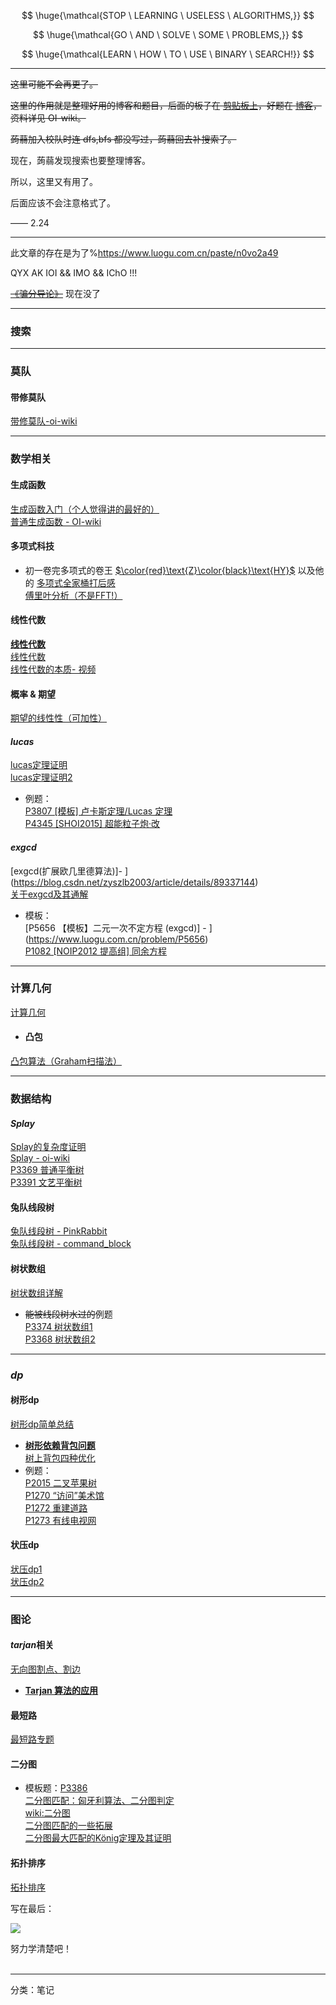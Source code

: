   
  
  
$$  
  \huge{\mathcal{STOP \ LEARNING \ USELESS \ ALGORITHMS,}}   
$$  
    
  
  
$$  
  \huge{\mathcal{GO \ AND \ SOLVE \ SOME \ PROBLEMS,}}  
$$  
    
  
  
$$  
  \huge{\mathcal{LEARN \ HOW \ TO \ USE \ BINARY \ SEARCH!}}  
$$  
    
  
----  
  
  
~~这里可能不会再更了。~~  
  
~~这里的作用就是整理好用的博客和题目，后面的板子在 [剪贴板上](https://www.luogu.com.cn/paste/j2f7krwp)，好题在 [博客](https://www.luogu.com.cn/blog/443664/hao-ti-ji)，资料详见 OI\-wiki。~~  
  
~~蒟蒻加入校队时连 dfs,bfs 都没写过，蒟蒻回去补搜索了。~~  
  
现在，蒟蒻发现搜索也要整理博客。  
  
所以，这里又有用了。  
  
后面应该不会注意格式了。  
  
—— 2\.24  
  
----  
  
  
此文章的存在是为了%<https://www.luogu.com.cn/paste/n0vo2a49>  
  
QYX AK IOI && IMO && IChO \!\!\!  
  
~~[《骗分导论》](https://www.luogu.com.cn/blog/bingogyz/xin-ban-pian-fen-dao-lun)~~ 现在没了  
  
----  
  
### 搜索  
  
----  
  
### 莫队  
#### 带修莫队  
[带修莫队-oi-wiki](https://oi-wiki.org/misc/modifiable-mo-algo/)  
  
  
----  
  
### 数学相关  
#### 生成函数  
[生成函数入门（个人觉得讲的最好的）](https://www.luogu.com.cn/blog/lx-2003/generating-function)  
[普通生成函数 - OI-wiki](https://oi-wiki.org/math/gen-func/ogf/)  
  
#### 多项式科技  
- 初一卷完多项式的卷王 [$\color{red}\text{Z}\color{black}\text{HY}$](https://www.luogu.com.cn/user/367387) 以及他的 [多项式全家桶打后感](https://www.luogu.com.cn/blog/cainiaoshanglu/duo-xiang-shi-quan-jia-tong-da-hou-gan)  
[傅里叶分析（不是FFT!）](https://www.cnblogs.com/h2zZhou/p/8405717.html)  
  
#### 线性代数  
[**线性代数**](https://zhuanlan.zhihu.com/p/360522408)  
[线性代数](https://wenku.baidu.com/view/cf332d05ce2f0066f433220b.html)  
[线性代数的本质- 视频](https://www.bilibili.com/video/BV1ys411472E)  
  
#### 概率 & 期望  
[期望的线性性（可加性）](https://www.cnblogs.com/mjtcn/p/9576639.html)  
  
#### $lucas$  
[lucas定理证明](https://www.cnblogs.com/lemonbiscuit/p/14674185.html)  
[lucas定理证明2](https://blog.csdn.net/weixin_41863129/article/details/88900225)  
- 例题：  
	[P3807 [模板] 卢卡斯定理/Lucas 定理](https://www.luogu.com.cn/problem/P3807)  
	[P4345 [SHOI2015] 超能粒子炮·改](https://www.luogu.com.cn/problem/P4345)  
  
#### $exgcd$  
[exgcd(扩展欧几里德算法)]- ](https://blog.csdn.net/zyszlb2003/article/details/89337144)  
[关于exgcd及其通解](https://blog.csdn.net/qq_41779251/article/details/82634045)  
- 模板：  
	[P5656 【模板】二元一次不定方程 (exgcd)]	- ](https://www.luogu.com.cn/problem/P5656)  
	[P1082 [NOIP2012 提高组] 同余方程](https://www.luogu.com.cn/problem/P1082)  
  
  
----  
  
### 计算几何  
[计算几何](https://www.cnblogs.com/zwfymqz/p/9264513.html)  
- #### 凸包  
[凸包算法（Graham扫描法）](https://blog.csdn.net/qq_39826163/article/details/83861353)  
  
  
----  
  
### 数据结构  
#### $Splay$  
[Splay的复杂度证明](https://blog.csdn.net/Le_ballon_rouge/article/details/49741985)  
[Splay - oi-wiki](https://oi-wiki.org/ds/splay/)  
[P3369 普通平衡树](https://www.luogu.com.cn/problem/P3369)  
[P3391 文艺平衡树](https://www.luogu.com.cn/problem/P3391)  
  
#### 兔队线段树  
[兔队线段树 - PinkRabbit](https://www.cnblogs.com/PinkRabbit/p/Segment-Tree-and-Prefix-Maximums.html)  
[兔队线段树 - command_block](https://www.luogu.com.cn/blog/command-block/guan-yu-xian-duan-shu-shang-di-yi-suo-jin-jie-cao-zuo)  
  
#### 树状数组  
[树状数组详解](https://blog.csdn.net/flushhip/article/details/79165701)  
- ~~能被线段树水过的~~例题  
	[P3374 树状数组1](https://www.luogu.com.cn/problem/P3374)  
	[P3368 树状数组2](https://www.luogu.com.cn/problem/P3368)  
  
  
----  
  
### $dp$  
#### 树形dp  
[树形dp简单总结](https://blog.csdn.net/Patrickpwq/article/details/81042959)  
- **[树形依赖背包问题](https://www.cnblogs.com/GXZC/archive/2013/01/13/2858649.html)**  
[树上背包四种优化](https://zhuanlan.zhihu.com/p/316010761)  
- 例题：  
	[P2015 二叉苹果树](https://www.luogu.com.cn/problem/P2015)  
	[P1270 “访问”美术馆](https://www.luogu.com.cn/problem/P1270)  
	[P1272 重建道路](https://www.luogu.com.cn/problem/P1272)  
	[P1273 有线电视网](https://www.luogu.com.cn/problem/P1273)  
  
#### 状压dp  
[状压dp1](https://www.cnblogs.com/Tony-Double-Sky/p/9283254.html)  
[状压dp2](https://blog.nowcoder.net/n/fcc30eadb2b44395862194814e819315?from=nowcoder_improve)  
  
  
----  
  
### 图论  
#### $tarjan$相关  
[无向图割点、割边](https://www.cnblogs.com/Asika3912333/p/11372797.html)  
- **[Tarjan 算法的应用](https://www.cnblogs.com/KnightL/p/14351657.html)**  
  
#### 最短路  
[最短路专题](https://blog.csdn.net/qq_43326267/article/details/90713898)  
  
#### 二分图  
- 模板题：[P3386](https://www.luogu.com.cn/problem/P3386)  
[二分图匹配：匈牙利算法、二分图判定](https://www.cnblogs.com/tombraider-shadow/p/10945775.html)  
[wiki:二分图](https://oi-wiki.org/graph/bi-graph/)  
[二分图匹配的一些拓展](https://blog.csdn.net/sslz_fsy/article/details/86613487)  
[二分图最大匹配的König定理及其证明](https://www.cnblogs.com/zarth/p/6416428.html)  
  
#### 拓扑排序  
[拓扑排序](https://blog.csdn.net/qq_41713256/article/details/80805338)  
  
  
写在最后：  
  
![](https://cdn.luogu.com.cn/upload/image_hosting/18msqvlt.png)  
  
努力学清楚吧！  
<br>  
  

-----
分类：笔记